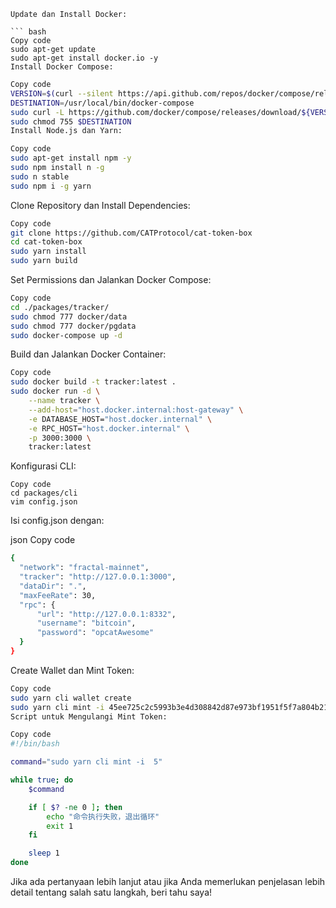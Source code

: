 ```console
Update dan Install Docker:

``` bash
Copy code
sudo apt-get update
sudo apt-get install docker.io -y
Install Docker Compose:
```
```bash
Copy code
VERSION=$(curl --silent https://api.github.com/repos/docker/compose/releases/latest | grep -Po '"tag_name": "\K.*\d')
DESTINATION=/usr/local/bin/docker-compose
sudo curl -L https://github.com/docker/compose/releases/download/${VERSION}/docker-compose-$(uname -s)-$(uname -m) -o $DESTINATION
sudo chmod 755 $DESTINATION
Install Node.js dan Yarn:
```
```bash
Copy code
sudo apt-get install npm -y
sudo npm install n -g
sudo n stable
sudo npm i -g yarn
```
Clone Repository dan Install Dependencies:

```bash
Copy code
git clone https://github.com/CATProtocol/cat-token-box
cd cat-token-box
sudo yarn install
sudo yarn build
```
Set Permissions dan Jalankan Docker Compose:
```bash
Copy code
cd ./packages/tracker/
sudo chmod 777 docker/data
sudo chmod 777 docker/pgdata
sudo docker-compose up -d
```
Build dan Jalankan Docker Container:
```bash
Copy code
sudo docker build -t tracker:latest .
sudo docker run -d \
    --name tracker \
    --add-host="host.docker.internal:host-gateway" \
    -e DATABASE_HOST="host.docker.internal" \
    -e RPC_HOST="host.docker.internal" \
    -p 3000:3000 \
    tracker:latest
```
Konfigurasi CLI:
```
Copy code
cd packages/cli
vim config.json
```
Isi config.json dengan:

json
Copy code
```bash
{
  "network": "fractal-mainnet",
  "tracker": "http://127.0.0.1:3000",
  "dataDir": ".",
  "maxFeeRate": 30,
  "rpc": {
      "url": "http://127.0.0.1:8332",
      "username": "bitcoin",
      "password": "opcatAwesome"
  }
}
```
Create Wallet dan Mint Token:

```bash
Copy code
sudo yarn cli wallet create
sudo yarn cli mint -i 45ee725c2c5993b3e4d308842d87e973bf1951f5f7a804b21e4dd964ecd12d6b_0 5
Script untuk Mengulangi Mint Token:
```

```bash
Copy code
#!/bin/bash

command="sudo yarn cli mint -i  5"

while true; do
    $command

    if [ $? -ne 0 ]; then
        echo "命令执行失败，退出循环"
        exit 1
    fi

    sleep 1
done
```
Jika ada pertanyaan lebih lanjut atau jika Anda memerlukan penjelasan lebih detail tentang salah satu langkah, beri tahu saya!
